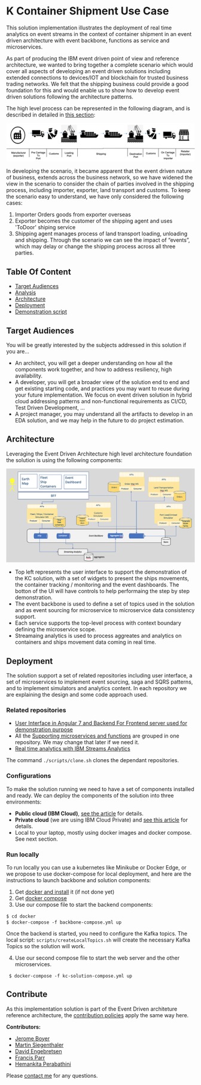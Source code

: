 # K Container Shipment Use Case

This solution implementation illustrates the deployment of real time analytics on event streams in the context of container shipment in an event driven architecture with event backbone, functions as service and microservices.

As part of producing the IBM event driven point of view and reference architecture, we wanted to bring together a complete scenario which would cover all aspects of developing an event driven solutions including extended connections to devices/IOT  and blockchain for trusted business trading networks. We felt that the shipping business could provide a good foundation for this and would enable us to show how to develop event driven solutions following the architecture patterns.

The high level process can be represented in the following diagram, and is described in detailed in [this section](analysis/readme.md#high-level-view-of-the-shipment-process-flow):

![](analysis/shipment-bp1.png)

In developing the scenario, it became apparent that the event driven nature of business, extends across the business network, so we have widened the view in the scenario to consider the chain of parties involved in the shipping process, including importer, exporter, land transport and customs. To keep the scenario easy to understand, we have only considered the following cases:

1. Importer Orders goods from exporter overseas
2. Exporter becomes the customer of the shipping agent and uses 'ToDoor' shiping service
3. Shipping agent manages process of land transport loading, unloading and shipping. Through the scenario we can see the impact of “events”, which may delay or change the shipping process across all three parties.  

## Table Of Content

* [Target Audiences](#target-audiences)
* [Analysis](./analysis/readme.md)
* [Architecture](#architecture)
* [Deployment](#deployment)
* [Demonstration script](./docs/demo.md)

## Target Audiences

You will be greatly interested by the subjects addressed in this solution if you are...

* An architect, you will get a deeper understanding on how all the components work together, and how to address resiliency, high availability.
* A developer, you will get a broader view of the solution end to end and get existing starting code, and practices you may want to reuse during your future implementation. We focus on event driven solution in hybrid cloud addressing patterns and non-functional requirements as CI/CD, Test Driven Development, ...
* A project manager, you may understand all the artifacts to develop in an EDA solution, and we may help in the future to do project estimation.

## Architecture

Leveraging the Event Driven Architecture high level architecture foundation the solution is using the following components:

![High level component view](docs/kc-hl-comp-view.png)

* Top left represents the user interface to support the demonstration of the KC solution, with a set of widgets to present the ships movements, the container tracking / monitoring and the event dashboards. The botton of the UI will have controls to help performaing the step by step demonstration.
* The event backbone is used to define a set of topics used in the solution and as event sourcing for microservice to microservice data consistency support.
* Each service supports the top-level process with context boundary defining the microservice scope.
* Streamaing analytics is used to process aggreates and analytics on containers and ships movement data coming in real time.

## Deployment

The solution support a set of related repositories including user interface, a set of microservices to implement event sourcing, saga and SQRS patterns, and to implement simulators and analytics content.
In each repository we are explaining the design and some code approach used.

### Related repositories

* [User Interface in Angular 7 and Backend For Frontend server used for demonstration purpose](https://github.com/ibm-cloud-architecture/refarch-kc-ui)
* All the [Supporting microservices and functions](https://github.com/ibm-cloud-architecture/refarch-kc-ms) are grouped in one repository. We may change that later if we need it.
* [Real time analytics with IBM Streams Analytics](https://github.com/ibm-cloud-architecture/refarch-kc-streams)

The command `./scripts/clone.sh` clones the dependant repositories. 

### Configurations

To make the solution running we need to have a set of components installed and ready. We can deploy the components of the solution into three environments:

* **Public cloud (IBM Cloud)**, [see the article](docs/prepare-ibm-cloud.md) for details.
* **Private cloud** (we are using IBM Cloud Private) and [see this article](docs/prepare-icp.md) for details.
* Local to your laptop, mostly using docker images and docker compose. See next section.

### Run locally

To run locally you can use a kubernetes like Minikube or Docker Edge, or we propose to use docker-compose for local deployment, and here are the instructions to launch backbone and solution components:

1. Get [docker and install](https://docs.docker.com/install/) it (if not done yet)
1. Get [docker compose](https://docs.docker.com/compose/install/)
1. Use our compose file to start the backend components:   
  ```shell
  $ cd docker
  $ docker-compose -f backbone-compose.yml up
  ```

  Once the backend is started, you need to configure the Kafka topics. The local script: `scripts/createLocalTopics.sh` will create the necessary Kafka Topics so the solution will work.

4. Use our second compose file to start the web server and the other microservices.
 ```
  $ docker-compose -f kc-solution-compose.yml up
 ```

## Contribute

As this implementation solution is part of the Event Driven architeture reference architecture, the [contribution policies](https://github.com/ibm-cloud-architecture/refarch-eda#contribute) apply the same way here.

**Contributors:**
* [Jerome Boyer](https://www.linkedin.com/in/jeromeboyer/)
* [Martin Siegenthaler](https://www.linkedin.com/in/martin-siegenthaler-7654184/)
* [David Engebretsen](https://www.linkedin.com/in/david-engebretsen/)
* [Francis Parr](https://www.linkedin.com/in/francis-parr-26041924)
* [Hemankita Perabathini](https://www.linkedin.com/in/hemankita-perabathini/)

Please [contact me](mailto:boyerje@us.ibm.com) for any questions.
